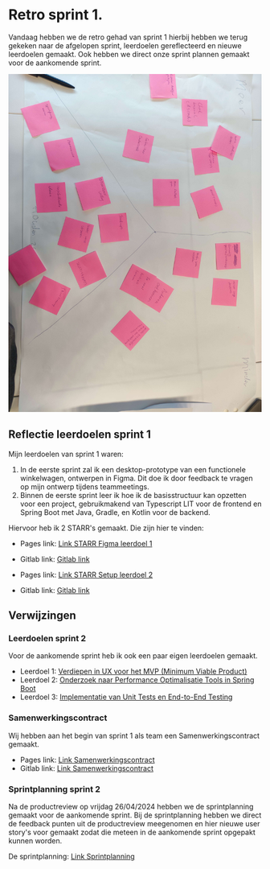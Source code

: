 # Retro sprint 1.

Vandaag hebben we de retro gehad van sprint 1 hierbij hebben we terug gekeken naar de afgelopen sprint,
leerdoelen gereflecteerd en nieuwe leerdoelen gemaakt. Ook hebben we direct onze sprint plannen gemaakt voor
de aankomende sprint.

![Retro Afbeelding](image/retro-card.jpg)

## Reflectie leerdoelen sprint 1

Mijn leerdoelen van sprint 1 waren:

1. In de eerste sprint zal ik een desktop-prototype van een functionele winkelwagen, ontwerpen in Figma. Dit
   doe ik door feedback te vragen op mijn ontwerp tijdens teammeetings.
2. Binnen de eerste sprint leer ik hoe ik de basisstructuur kan opzetten voor een project,
   gebruikmakend van Typescript LIT voor de frontend en Spring Boot met Java, Gradle, en Kotlin voor de
   backend.

Hiervoor heb ik 2 STARR's gemaakt. Die zijn hier te vinden:

- Pages link: [Link STARR Figma leerdoel 1](https://caaruujuuwoo65-propedeuse-hbo-ict-onderwijs-2023-856b9a79d9a1ec.dev.hihva.nl/personal-documents/rocco/sprint1/figma-card-starr/)
- Gitlab link: [Gitlab link](https://gitlab.fdmci.hva.nl/propedeuse-hbo-ict/onderwijs/2023-2024/out-b-se-bim/blok-4/caaruujuuwoo65/-/blob/main/docs/personal-documents/rocco/sprint1/figma-card-starr.md?ref_type=heads)


- Pages link: [Link STARR Setup leerdoel 2](https://caaruujuuwoo65-propedeuse-hbo-ict-onderwijs-2023-856b9a79d9a1ec.dev.hihva.nl/personal-documents/rocco/sprint1/setup-ts-java-starr/)
- Gitlab link: [Gitlab link](https://gitlab.fdmci.hva.nl/propedeuse-hbo-ict/onderwijs/2023-2024/out-b-se-bim/blok-4/caaruujuuwoo65/-/blob/main/docs/personal-documents/rocco/sprint1/setup-ts-java-starr.md?ref_type=heads)

## Verwijzingen

### Leerdoelen sprint 2
Voor de aankomende sprint heb ik ook een paar eigen leerdoelen gemaakt.

- Leerdoel 1: [Verdiepen in UX voor het MVP (Minimum Viable Product)](https://gitlab.fdmci.hva.nl/propedeuse-hbo-ict/onderwijs/2023-2024/out-b-se-bim/blok-4/caaruujuuwoo65/-/issues/116)
- Leerdoel 2: [Onderzoek naar Performance Optimalisatie Tools in Spring Boot](https://gitlab.fdmci.hva.nl/propedeuse-hbo-ict/onderwijs/2023-2024/out-b-se-bim/blok-4/caaruujuuwoo65/-/issues/117)
- Leerdoel 3: [Implementatie van Unit Tests en End-to-End Testing](https://gitlab.fdmci.hva.nl/propedeuse-hbo-ict/onderwijs/2023-2024/out-b-se-bim/blok-4/caaruujuuwoo65/-/issues/118)

### Samenwerkingscontract

Wij hebben aan het begin van sprint 1 als team een Samenwerkingscontract gemaakt.

- Pages link: [Link Samenwerkingscontract](https://caaruujuuwoo65-propedeuse-hbo-ict-onderwijs-2023-856b9a79d9a1ec.dev.hihva.nl/teamfiles/samenwerkingscontract/)
- Gitlab link: [Link Samenwerkingscontract](https://gitlab.fdmci.hva.nl/propedeuse-hbo-ict/onderwijs/2023-2024/out-b-se-bim/blok-4/caaruujuuwoo65/-/blob/main/docs/teamfiles/samenwerkingscontract.md?ref_type=heads)

### Sprintplanning sprint 2

Na de productreview op vrijdag 26/04/2024 hebben we de sprintplanning gemaakt voor de aankomende sprint.
Bij de sprintplanning hebben we direct de feedback punten uit de productreview meegenomen en hier nieuwe user
story's voor gemaakt zodat die meteen in de aankomende sprint opgepakt kunnen worden. 

De sprintplanning:
[Link Sprintplanning](https://gitlab.fdmci.hva.nl/propedeuse-hbo-ict/onderwijs/2023-2024/out-b-se-bim/blok-4/caaruujuuwoo65/-/milestones/2#tab-issues)